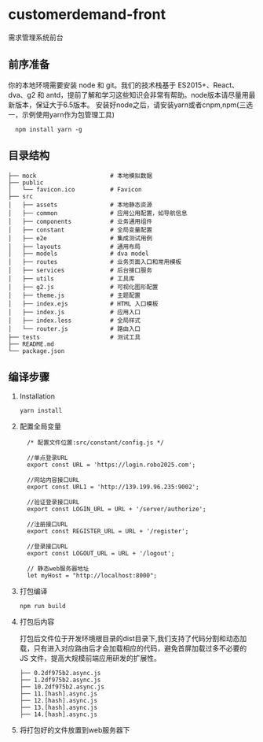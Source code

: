 # customerdemand-front
需求管理系统前台

## 前序准备

  你的本地环境需要安装 node 和 git。我们的技术栈基于 ES2015+、React、dva、g2 和 antd，提前了解和学习这些知识会非常有帮助。node版本请尽量用最新版本，保证大于6.5版本。
  安装好node之后，请安装yarn或者cnpm,npm(三选一，示例使用yarn作为包管理工具)
  ```
    npm install yarn -g
  ```

## 目录结构
  ```
  ├── mock                     # 本地模拟数据
  ├── public
  │   └── favicon.ico          # Favicon
  ├── src
  │   ├── assets               # 本地静态资源
  │   ├── common               # 应用公用配置，如导航信息
  │   ├── components           # 业务通用组件
  │   ├── constant             # 全局变量配置
  │   ├── e2e                  # 集成测试用例
  │   ├── layouts              # 通用布局
  │   ├── models               # dva model
  │   ├── routes               # 业务页面入口和常用模板
  │   ├── services             # 后台接口服务
  │   ├── utils                # 工具库
  │   ├── g2.js                # 可视化图形配置
  │   ├── theme.js             # 主题配置
  │   ├── index.ejs            # HTML 入口模板
  │   ├── index.js             # 应用入口
  │   ├── index.less           # 全局样式
  │   └── router.js            # 路由入口
  ├── tests                    # 测试工具
  ├── README.md
  └── package.json
  ```

## 编译步骤

1. Installation

    ``yarn install``

2. 配置全局变量

    ```
      /* 配置文件位置:src/constant/config.js */

      //单点登录URL
      export const URL = 'https://login.robo2025.com';

      //网站内容接口URL
      export const URL1 = 'http://139.199.96.235:9002';

      //验证登录接口URL
      export const LOGIN_URL = URL + '/server/authorize';

      //注册接口URL
      export const REGISTER_URL = URL + '/register';

      //登录接口URL
      export const LOGOUT_URL = URL + '/logout';

      // 静态web服务器地址
      let myHost = "http://localhost:8000";
    ```

3. 打包编译

    ``npm run build``

4. 打包后内容

    打包后文件位于开发环境根目录的dist目录下,我们支持了代码分割和动态加载，只有进入对应路由后才会加载相应的代码，避免首屏加载过多不必要的 JS 文件，提高大规模前端应用研发的扩展性。
    ```
    ├── 0.2df975b2.async.js
    ├── 1.2df975b2.async.js
    ├── 10.2df975b2.async.js
    ├── 11.[hash].async.js
    ├── 12.[hash].async.js
    ├── 13.[hash].async.js
    ├── 14.[hash].async.js
    ```

5. 将打包好的文件放置到web服务器下
